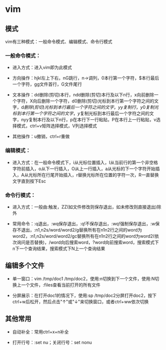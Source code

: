 # vim

## 模式

vim有三种模式：一般命令模式、编辑模式、命令行模式

### 一般命令模式：

- 进入方式：进入vim即为此模式

- 方向操作：hjkl左上下右，nG跳行，n→调列，0本行第一个字符，$本行最后一个字符，gg文件首行，G文件尾行

- 文本操作：dd删除(剪切)本行，ndd删除(剪切)本行及以下n行，x向前删除一个字符，X向后删除一个字符，d0删除(剪切)光标到本行第一个字符之间的文字，d$删除(剪切)光标到本行最后一个字符之间的文字，yy复制行，y0复制光标到本行第一个字符之间的文字，y$复制光标到本行最后一个字符之间的文字，nyy复制本行及以下n行，p在本行下一行粘贴，P在本行上一行粘贴，v选择模式，ctrl+v矩阵选择模式，V列选择模式

- 其他操作：u撤销，ctrl+r重做

### 编辑模式：

- 进入方式：在一般命令模式下，i从光标位置插入，I从当前行的第一个非空格字符前插入，o从下一行插入，O从上一行插入，a从光标的下一个字符开始插入，A从光标所在行尾开始插入，r替换光标所在位置的字符一次，R一直替换文字直到按下Esc

### 命令行模式：

- 进入方式：一般由:触发，ZZ(如文件修改则保存退出，如未修改则直接退出)除外

- 常用命令：:q退出，:wq保存退出，:q!不保存退出，:wq!强制保存退出，:w保存不退出，:n1,n2s/word/word2/g替换所有在n1n2行之间的word为word2，:n1,n2s/word/word2/gc替换所有在n1n2行之间的word为word2(依次询问是否替换)，/word向后搜索word，?word向前搜索word，搜索模式下n下一个查询结果，搜索模式下N上一个查询结果

## 编辑多个文件

- 单一窗口：vim /tmp/doc1 /tmp/doc2，使用:n切换到下一个文件，使用:N切换上一个文件，:files查看当前打开的所有文件

- 分屏展示：在打开doc1的情况下，使用:sp /tmp/doc2分屏打开doc2，按下ctrl+w后松开，然后点击"↑"或"↓"来切换窗口，或者ctrl+ww依次切换

## 其他常用

- 自动补全：常用ctrl+x+n补全

- 打开行号：:set nu；关闭行号：set nonu

